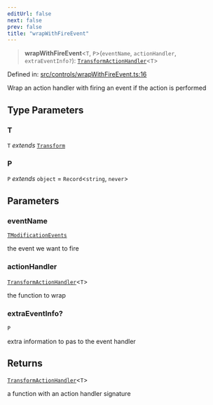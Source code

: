 ```yaml
---
editUrl: false
next: false
prev: false
title: "wrapWithFireEvent"
---
```


> **wrapWithFireEvent**\<`T`, `P`\>(`eventName`, `actionHandler`, `extraEventInfo?`): [`TransformActionHandler`](/api/type-aliases/transformactionhandler/)\<`T`\>

Defined in: [src/controls/wrapWithFireEvent.ts:16](https://github.com/fabricjs/fabric.js/blob/fea1b29b7495d9634e300bd4bfa43de097745805/src/controls/wrapWithFireEvent.ts#L16)

Wrap an action handler with firing an event if the action is performed

## Type Parameters

### T

`T` *extends* [`Transform`](/api/type-aliases/transform/)

### P

`P` *extends* `object` = `Record`\<`string`, `never`\>

## Parameters

### eventName

[`TModificationEvents`](/api/type-aliases/tmodificationevents/)

the event we want to fire

### actionHandler

[`TransformActionHandler`](/api/type-aliases/transformactionhandler/)\<`T`\>

the function to wrap

### extraEventInfo?

`P`

extra information to pas to the event handler

## Returns

[`TransformActionHandler`](/api/type-aliases/transformactionhandler/)\<`T`\>

a function with an action handler signature

